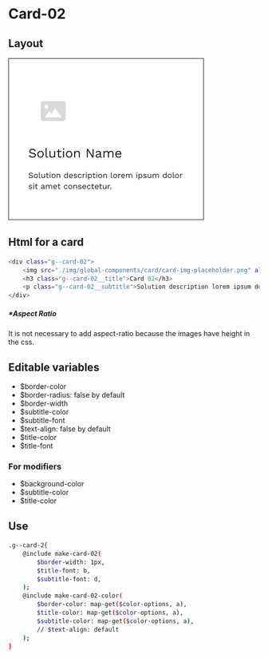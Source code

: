 # Card-02

## Layout

![alt text][card-02]

[card-02]: /src/img/global-components/card/card-02.png

## Html for a card

```sh
<div class="g--card-02">
    <img src="./img/global-components/card/card-img-placeholder.png" alt="" class="g--card-02__media">
    <h3 class="g--card-02__title">Card 02</h3>
    <p class="g--card-02__subtitle">Solution description lorem ipsum dolor sit amet consectetur.</p>
</div>
```

##### \*Aspect Ratio

It is not necessary to add aspect-ratio because the images have height in the css.

## Editable variables

- $border-color
- $border-radius: false by default
- $border-width
- $subtitle-color
- $subtitle-font
- $text-align: false by default
- $title-color
- $title-font

### For modifiers

- $background-color
- $subtitle-color
- $title-color

## Use

```sh
.g--card-2{
    @include make-card-02(
        $border-width: 1px,
        $title-font: b,
        $subtitle-font: d,
    );
    @include make-card-02-color(
        $border-color: map-get($color-options, a),
        $title-color: map-get($color-options, a),
        $subtitle-color: map-get($color-options, a),
        // $text-align: default
    );
}
```
